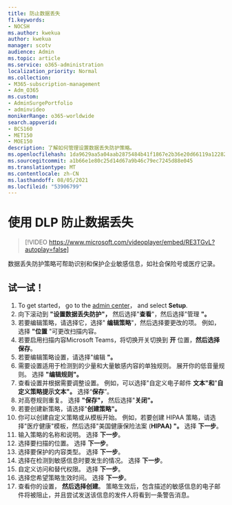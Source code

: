 ```yaml
---
title: 防止数据丢失
f1.keywords:
- NOCSH
ms.author: kwekua
author: kwekua
manager: scotv
audience: Admin
ms.topic: article
ms.service: o365-administration
localization_priority: Normal
ms.collection:
- M365-subscription-management
- Adm_O365
ms.custom:
- AdminSurgePortfolio
- adminvideo
monikerRange: o365-worldwide
search.appverid:
- BCS160
- MET150
- MOE150
description: 了解如何管理设置数据丢失防护策略。
ms.openlocfilehash: 1da9629aa5a04aab2875484b41f1867e2b36e20d66119a122827cc3eb6f7d873
ms.sourcegitcommit: a1b66e1e80c25d14d67a9b46c79ec7245d88e045
ms.translationtype: MT
ms.contentlocale: zh-CN
ms.lasthandoff: 08/05/2021
ms.locfileid: "53906799"
---
```

# <a name="prevent-data-loss-with-dlp"></a>使用 DLP 防止数据丢失

> [!VIDEO https://www.microsoft.com/videoplayer/embed/RE3TGvL?autoplay=false]

数据丢失防护策略可帮助识别和保护企业敏感信息，如社会保险号或医疗记录。 

## <a name="try-it"></a>试一试！

1. To get started， go to the [admin center](https://admin.microsoft.com)， and select **Setup**.
1. 向下滚动到 **"设置数据丢失防护"，** 然后选择"**查看**"，然后选择"管理 **"。**
1. 若要编辑策略，请选择它，选择" **编辑策略**"，然后选择要更改的项。 例如，选择 **"位置** "可更改扫描内容。
1. 若要启用扫描内容Microsoft Teams，将切换开关切换到 **开** 位置，**然后选择保存**。
1. 若要编辑策略设置，请选择"编辑 **"。**
1. 需要设置适用于检测到的少量和大量敏感内容的单独规则。 展开你的低音量规则。 选择 **"编辑规则"。**
1. 查看设置并根据需要调整设置。 例如，可以选择"自定义电子邮件 **文本"和**"**自定义策略提示文本"。** 选择“**保存**”。
1. 对高卷规则重复。 选择 **"保存"，** 然后选择"**关闭"。**
1. 若要创建新策略，请选择"**创建策略"。**
1. 你可以创建自定义策略或从模板开始。 例如，若要创建 HIPAA 策略，请选择"医疗健康"模板，然后选择"美国健康保险法案 (**HIPAA) "。** 选择 **下一步**。
1. 输入策略的名称和说明。 选择 **下一步**。
1. 选择要扫描的位置。 选择 **下一步**。
1. 选择要保护的内容类型。 选择 **下一步**。
1. 选择在检测到敏感信息时要发生的情况。 选择 **下一步**。
1. 自定义访问和替代权限。 选择 **下一步**。
1. 选择您希望策略生效时间。 选择 **下一步**。
1. 查看你的设置， **然后选择创建**。 策略生效后，包含描述的敏感信息的电子邮件将被阻止，并且尝试发送该信息的发件人将看到一条警告消息。